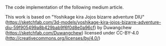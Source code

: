 The code implementation of the following medium article.



This work is based on "Yoshikage kira Jojos bizarre adventure DIU" (https://sketchfab.com/3d-models/yoshikage-kira-jojos-bizarre-adventure-diu-59f905499a8b429bab9f6f0d8e0a96cf) by Duwangchew (https://sketchfab.com/Duwangchew) licensed under CC-BY-4.0 (http://creativecommons.org/licenses/by/4.0/)